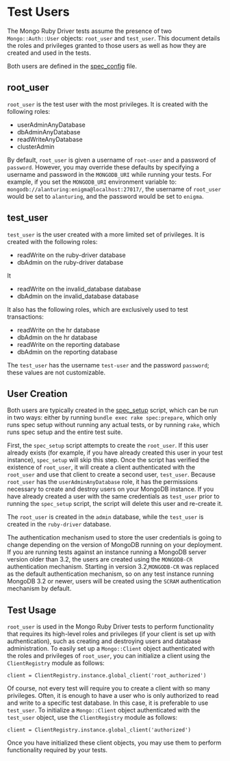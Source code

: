 # Test Users

The Mongo Ruby Driver tests assume the presence of two `Mongo::Auth::User` objects:
`root_user` and `test_user`. This document details the roles and privileges granted
to those users as well as how they are created and used in the tests.

Both users are defined in the [spec_config](spec/spec_config.rb#L376) file.

## root_user
`root_user` is the test user with the most privileges. It is created with the following roles:
- userAdminAnyDatabase
- dbAdminAnyDatabase
- readWriteAnyDatabase
- clusterAdmin

By default, `root_user` is given a username of `root-user` and a password of `password`.
However, you may override these defaults by specifying a username and password in the
`MONGODB_URI` while running your tests. For example, if you set the `MONGODB_URI` environment
variable to: `mongodb://alanturing:enigma@localhost:27017/`, the username
of `root_user` would be set to `alanturing`, and the password would be set to `enigma`.

## test_user
`test_user` is the user created with a more limited set of privileges. It is created with the following
roles:
- readWrite on the ruby-driver database
- dbAdmin on the ruby-driver database

It
- readWrite on the invalid_database database
- dbAdmin on the invalid_database database

It also has the following roles, which are exclusively used to test transactions:
- readWrite on the hr database
- dbAdmin on the hr database
- readWrite on the reporting database
- dbAdmin on the reporting database

The `test_user` has the username `test-user` and the password `password`; these values are not customizable.

## User Creation

Both users are typically created in the [spec_setup](spec/spec_setup.rb) script, which can be
run in two ways: either by running `bundle exec rake spec:prepare`, which only runs spec setup without
running any actual tests, or by running `rake`, which runs spec setup and the entire test suite.

First, the `spec_setup` script attempts to create the `root_user`. If this user already exists (for example,
if you have already created this user in your test instance), `spec_setup` will skip this step. Once
the script has verified the existence of `root_user`, it will create a client authenticated with the `root_user` and use that client to create a second user, `test_user`. Because `root_user` has the `userAdminAnyDatabase` role, it has the permissions necessary to create and destroy users on your MongoDB instance. If you have already created a user with the same credentials as `test_user` prior to running
the `spec_setup` script, the script will delete this user and re-create it.

The `root_user` is created in the `admin` database, while the `test_user` is created in the `ruby-driver`
database.

The authentication mechanism used to store the user credentials is going to change depending on the version of MongoDB running on your deployment. If you are running tests against an instance running a MongoDB server version older than 3.2, the users are created using the `MONGODB-CR` authentication mechanism. Starting in version 3.2,`MONGODB-CR` was replaced as the default authentication mechanism, so on any test instance running MongoDB 3.2 or newer, users will be created using the `SCRAM` authentication mechanism by default.

## Test Usage

`root_user` is used in the Mongo Ruby Driver tests to perform functionality that requires its high-level
roles and privileges (if your client is set up with authentication), such as creating and destroying users and database administration. To easily set up a `Mongo::Client` object authenticated with the roles and privileges of `root_user`, you can initialize a client using the `ClientRegistry` module as follows:

```
client = ClientRegistry.instance.global_client('root_authorized')
```

Of course, not every test will require you to create a client with so many privileges. Often, it is enough
to have a user who is only authorized to read and write to a specific test database. In this case, it is preferable to use `test_user`. To initialize a `Mongo::Client` object authenticated with the `test_user` object, use the `ClientRegistry` module as follows:

```
client = ClientRegistry.instance.global_client('authorized')
```

Once you have initialized these client objects, you may use them to perform functionality required by your tests.
